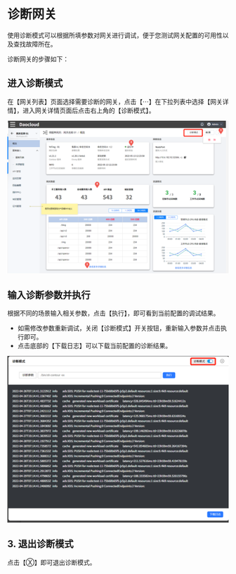 # 诊断网关

使用诊断模式可以根据所填参数对网关进行调试，便于您测试网关配置的可用性以及查找故障所在。

诊断网关的步骤如下：

## 进入诊断模式

在【网关列表】页面选择需要诊断的网关，点击【⋯】在下拉列表中选择【网关详情】，进入网关详情页面后点击右上角的【诊断模式】。

![进入诊断模式](imgs/diagnosis-enter.png)

## 输入诊断参数并执行

根据不同的场景输入相关参数，点击【执行】，即可看到当前配置的调试结果。

- 如需修改参数重新调试，关闭【诊断模式】开关按钮，重新输入参数并点击执行即可。
- 点击底部的【下载日志】可以下载当前配置的诊断结果。

![进行诊断](imgs/diagnosis-do-it.png)

## 3. 退出诊断模式

点击【Ⓧ】即可退出诊断模式。
